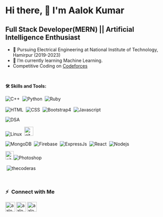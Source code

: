 <h1>Hi there, 👋 I'm Aalok Kumar</h1>
<h2>Full Stack Developer(MERN) || Artificial Intelligence Enthusiast</h2>

<!--
**TheCoderAS/thecoderas** is a ✨ _special_ ✨ repository because its `README.md` (this file) appears on your GitHub profile.

Here are some ideas to get you started:
-->
- 🌱 Pursuing Electrical Engineering at National Institute of Technology, Hamirpur (2019-2023)
- 🌱 I’m currently learning Machine Learning.
- Competitive Coding on <a href="https://codeforces.com/profile/AalokKumar" target="blank">Codeforces</a>
<br>

**🛠 Skills and Tools:** \
<br>
![C++](https://img.shields.io/badge/C%2B%2B-00599C?style=for-the-badge&logo=c%2B%2B&logoColor=white)&nbsp;
![Python](https://img.shields.io/badge/Python-4b8bbe?style=for-the-badge&logo=python&logoColor=white)&nbsp;
![Ruby](https://img.shields.io/badge/Ruby-820c02?style=for-the-badge&logo=ruby&logoColor=white)&nbsp;
<br><br>
![HTML](https://img.shields.io/badge/HTML5-E34F26?style=for-the-badge&logo=html5&logoColor=white)&nbsp;
![CSS](https://img.shields.io/badge/CSS3-1572B6?style=for-the-badge&logo=css3&logoColor=white)&nbsp;
![Bootstrap4](https://img.shields.io/badge/Bootstrap-563D7C?style=for-the-badge&logo=bootstrap&logoColor=white)&nbsp;
![Javascript](https://img.shields.io/badge/Javascript-f0db4f?style=for-the-badge&logo=javascript&logoColor=white)&nbsp;

![DSA](https://img.shields.io/badge/Data_structures_&_algorithms-8b50d0?style=for-the-badge&logo=dsa&logoColor=61DAFB)&nbsp;

![Linux](https://img.shields.io/badge/Linux-215101?style=for-the-badge&logo=linux&logoColor=61DAFB)&nbsp;
<a href="https://git-scm.com/" target="_blank"> <img src="https://camo.githubusercontent.com/edd3031a0956c904634f9a394267a6ba61e9a0bb95c9512a1fbc0725b4014d03/68747470733a2f2f696d672e736869656c64732e696f2f62616467652f2d4769742d626c61636b3f7374796c653d666c61742d737175617265266c6f676f3d676974" height="28" alt="git" /> </a>

![MongoDB](https://img.shields.io/badge/mongodb-4DB33D?style=for-the-badge&logo=mongodb&logoColor=61DAFB)&nbsp;
![Firebase](https://img.shields.io/badge/Firebase-ffff00?style=for-the-badge&logo=firebase&logoColor=61DAFB)&nbsp;
![ExpressJs](https://img.shields.io/badge/Express.js-68A063?style=for-the-badge&logo=express.js&logoColor=61DAFB)&nbsp;
![React](https://img.shields.io/badge/React.js-61DBFB?style=for-the-badge&logo=react&logoColor=20232a)&nbsp;
![Nodejs](https://img.shields.io/badge/Node.Js-303030?style=for-the-badge&logo=node.js&logoColor=61DAFB)&nbsp;

<img src="https://cdn.cdnlogo.com/logos/p/64/photoshop-cc.svg" height="26" alt="git" />![Photoshop](https://img.shields.io/badge/-Photoshop-2D2E2D?style=for-the-badge&logo=photoshop&logoColor=white)&nbsp;

<p>&nbsp;<img align="center" src="https://github-readme-stats.vercel.app/api?username=thecoderas&include_all_commits=true&show_icons=true&count_private=true&locale=en&theme=algolia" alt="thecoderas" /></p>
<br>

<!--
- 👯 I’m looking to collaborate on ...
- 🤔 I’m looking for help with ...
- 💬 Ask me about ...
- 📫 How to reach me: ...
- 😄 Pronouns: ...
- ⚡ Fun fact: ...
-->
### ⚡ &nbsp;Connect with Me
<p align="left">
<a href="https://www.linkedin.com/in/aalok-kumar-9497211a2" target="blank"><img align="center" src="https://cdn4.iconfinder.com/data/icons/social-messaging-ui-color-shapes-2-free/128/social-linkedin-circle-512.png" alt="aalok-kumar-9497211a2" height="30" width="30" /></a>
<a href="https://codeforces.com/profile/AalokKumar" target="blank"><img align="center" src="https://lh3.googleusercontent.com/proxy/cJnJWq4G3CCHY0IbH1L2vyqgrrgVYp67ujNEXhCKgNXxDdRdk_rj7KsWSVf97gPDm1EvNIMkSNKGjBy0E9Gy2nribpxtYCISK1pn2wDWae9QDWqR2gNVECT7qTbedIIFN0kkCP7KfL1yH9C-LkeaYr44UZSKWZ4iglo7NN9nz9Rb" alt="aalok766626" height="30" width="30" /></a>
<a href="https://www.hackerrank.com/aaloksah766626" target="blank"><img align="center" src="https://upload.wikimedia.org/wikipedia/commons/6/65/HackerRank_logo.png" alt="aalok766626" height="30" width="30" /></a>
</p>


